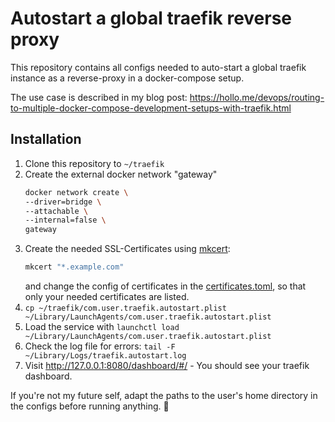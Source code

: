 # Autostart a global traefik reverse proxy

This repository contains all configs needed to auto-start a global traefik instance as a reverse-proxy in a docker-compose setup.

The use case is described in my blog post: https://hollo.me/devops/routing-to-multiple-docker-compose-development-setups-with-traefik.html

## Installation

1. Clone this repository to `~/traefik`
2. Create the external docker network "gateway"
   ```bash
   docker network create \
   --driver=bridge \
   --attachable \
   --internal=false \
   gateway
   ```
3. Create the needed SSL-Certificates using [mkcert](https://github.com/FiloSottile/mkcert):
   ```bash
   mkcert "*.example.com"
   ```
   and change the config of certificates in the [certificates.toml](.docker/traefik/dynamic/certificates.toml), so that only your needed certificates are listed.
4. `cp ~/traefik/com.user.traefik.autostart.plist ~/Library/LaunchAgents/com.user.traefik.autostart.plist`
5. Load the service with `launchctl load ~/Library/LaunchAgents/com.user.traefik.autostart.plist`
6. Check the log file for errors: `tail -F ~/Library/Logs/traefik.autostart.log`
7. Visit http://127.0.0.1:8080/dashboard/#/ - You should see your traefik dashboard.

If you're not my future self, adapt the paths to the user's home directory in the configs before running anything. 😬
